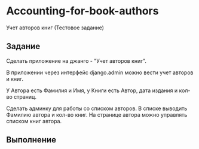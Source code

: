 # Accounting-for-book-authors
Учет авторов книг (Тестовое задание)

Задание
------------------------------------------
Сделать приложение на джанго - "Учет авторов книг".

В приложении через интерфейс django.admin можно вести учет авторов и книг.


У Автора есть Фамилия и Имя, у Книги есть Автор, дата издания и кол-во страниц.


Сделать админку для работы со списком авторов. В списке выводить Фамилию автора и кол-во книг. На странице автора можно управлять списком книг автора.

Выполнение
-------------------------------------------
